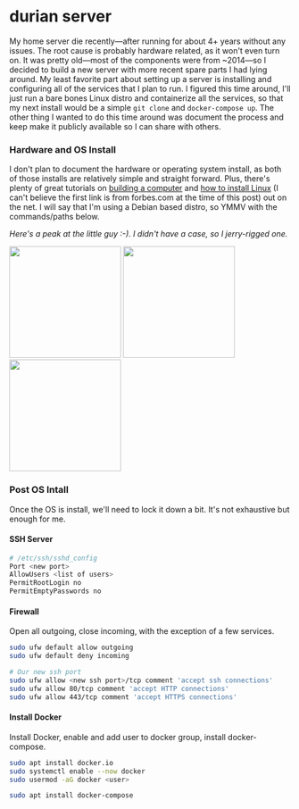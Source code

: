 # durian server

My home server die recently&mdash;after running for about 4+ years without any issues. The root cause is probably hardware related, as it won't even turn on. It was pretty old&mdash;most of the components were from ~2014&mdash;so I decided to build a new server with more recent spare parts I had lying around. My least favorite part about setting up a server is installing and configuring all of the services that I plan to run. I figured this time around, I'll just run a bare bones Linux distro and containerize all the services, so that my next install would be a simple `git clone` and `docker-compose up`. The other thing I wanted to do this time around was document the process and keep make it publicly available so I can share with others.

### Hardware and OS Install 

I don't plan to document the hardware or operating system install, as both of those installs are relatively simple and straight forward. Plus, there's plenty of great tutorials on [building a computer](https://www.google.com/search?q=building+a+server+hardware) and [how to install Linux](https://www.google.com/search?q=install+linux+tutorial) (I can't believe the first link is from forbes.com at the time of this post) out on the net. I will say that I'm using a Debian based distro, so YMMV with the commands/paths below.

_Here's a peak at the little guy :-). I didn't have a case, so I jerry-rigged one._

<img src="https://github.com/ikumen/durian-server/blob/master/images/IMG_20200514_161609.jpg" width="200"/> <img src="https://github.com/ikumen/durian-server/blob/master/images/IMG_20200514_161618.jpg" width="200"/> <img src="https://github.com/ikumen/durian-server/blob/master/images/IMG_20200514_161626.jpg" width="200"/>


### Post OS Intall

Once the OS is install, we'll need to lock it down a bit. It's not exhaustive but enough for me. 

#### SSH Server

```bash
# /etc/ssh/sshd_config
Port <new port>
AllowUsers <list of users>
PermitRootLogin no
PermitEmptyPasswords no
```

#### Firewall

Open all outgoing, close incoming, with the exception of a few services.

```bash
sudo ufw default allow outgoing
sudo ufw default deny incoming

# Our new ssh port
sudo ufw allow <new ssh port>/tcp comment 'accept ssh connections'
sudo ufw allow 80/tcp comment 'accept HTTP connections'
sudo ufw allow 443/tcp comment 'accept HTTPS connections'
```

#### Install Docker

Install Docker, enable and add user to docker group, install docker-compose.

```bash
sudo apt install docker.io
sudo systemctl enable --now docker
sudo usermod -aG docker <user>

sudo apt install docker-compose
```

